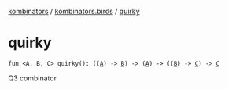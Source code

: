 [kombinators](../index.md) / [kombinators.birds](index.md) / [quirky](./quirky.md)

# quirky

`fun <A, B, C> quirky(): ((`[`A`](quirky.md#A)`) -> `[`B`](quirky.md#B)`) -> (`[`A`](quirky.md#A)`) -> ((`[`B`](quirky.md#B)`) -> `[`C`](quirky.md#C)`) -> `[`C`](quirky.md#C)

Q3 combinator

